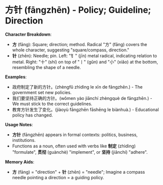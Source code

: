 # **方针 (fāngzhēn) - Policy; Guideline; Direction**

**Character Breakdown**:  
- **方** (fāng): Square; direction; method. Radical "方" (fāng) covers the whole character, suggesting "square/compass, direction."  
- **针** (zhēn): Needle; pin. Left: "钅" (jīn) metal radical, indicating relation to metal. Right: "十" (shí) on top of "丨" (gǔn) and "小" (xiǎo) at the bottom, resembling the shape of a needle.

**Examples**:  
- 政府制定了新的方针。(zhèngfǔ zhìdìng le xīn de fāngzhēn.) - The government set new policies.  
- 我们要坚持正确的方针。(wǒmen yào jiānchí zhèngquè de fāngzhēn.) - We must stick to the correct guidelines.  
- 教育方针发生了变化。(jiàoyù fāngzhēn fāshēng le biànhuà.) - Educational policy has changed.

**Usage Notes**:  
- **方针** (fāngzhēn) appears in formal contexts: politics, business, institutions.  
- Functions as a noun, often used with verbs like **制定** (zhìdìng) "formulate", **贯彻** (guànchè) "implement", or **坚持** (jiānchí) "adhere".

**Memory Aids**:  
- **方** (fāng) = "direction" + **针** (zhēn) = "needle"; Imagine a compass needle pointing a direction = a guiding policy.
